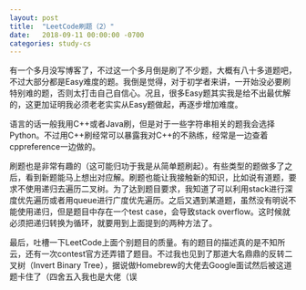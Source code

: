 ```yaml
---
layout: post
title:  "LeetCode刷题（2）"
date:   2018-09-11 00:00:00 -0700
categories: study-cs
---
```


有一个多月没写博客了，不过这一个多月倒是刷了不少题，大概有八十多道题吧，不过大部分都是Easy难度的题。我倒是觉得，对于初学者来讲，一开始没必要刷特别难的题，否则太打击自己自信心。况且，很多Easy题其实我是给不出最优解的，这更加证明我必须老老实实从Easy题做起，再逐步增加难度。

语言的话一般我用C++或者Java刷，但是对于一些字符串相关的题我会选择Python。不过用C++刷经常可以暴露我对C++的不熟练，经常是一边查着cppreference一边做的。

刷题也是非常有趣的（这可能归功于我是从简单题刷起）。有些类型的题做多了之后，看到新题能马上想出对应解。刷题也能让我接触新的知识，比如说有道题，要求不使用递归去遍历二叉树。为了达到题目要求，我知道了可以利用stack进行深度优先遍历或者用queue进行广度优先遍历。之后又遇到某道题，虽然没有明说不能使用递归，但是题目中存在一个test case，会导致stack overflow。这时候就必须把递归转换为循环，就要用到上面提到的两种方法了。

最后，吐槽一下LeetCode上面个别题目的质量。有的题目的描述真的是不知所云，还有一次contest官方还弄错了题目。不过我也见到了那道大名鼎鼎的反转二叉树（Invert Binary Tree），据说做Homebrew的大佬去Google面试然后被这道题卡住了（四舍五入我也是大佬（误